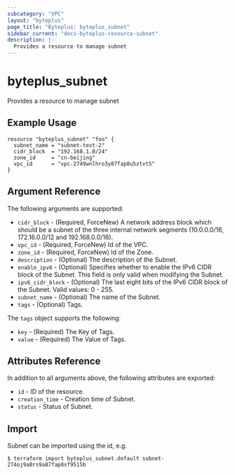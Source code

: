 ```yaml
---
subcategory: "VPC"
layout: "byteplus"
page_title: "Byteplus: byteplus_subnet"
sidebar_current: "docs-byteplus-resource-subnet"
description: |-
  Provides a resource to manage subnet
---
```

# byteplus_subnet
Provides a resource to manage subnet
## Example Usage
```hcl
resource "byteplus_subnet" "foo" {
  subnet_name = "subnet-test-2"
  cidr_block  = "192.168.1.0/24"
  zone_id     = "cn-beijing"
  vpc_id      = "vpc-2749wnlhro3y87fap8u5ztvt5"
}
```
## Argument Reference
The following arguments are supported:
* `cidr_block` - (Required, ForceNew) A network address block which should be a subnet of the three internal network segments (10.0.0.0/16, 172.16.0.0/12 and 192.168.0.0/16).
* `vpc_id` - (Required, ForceNew) Id of the VPC.
* `zone_id` - (Required, ForceNew) Id of the Zone.
* `description` - (Optional) The description of the Subnet.
* `enable_ipv6` - (Optional) Specifies whether to enable the IPv6 CIDR block of the Subnet. This field is only valid when modifying the Subnet.
* `ipv6_cidr_block` - (Optional) The last eight bits of the IPv6 CIDR block of the Subnet. Valid values: 0 - 255.
* `subnet_name` - (Optional) The name of the Subnet.
* `tags` - (Optional) Tags.

The `tags` object supports the following:

* `key` - (Required) The Key of Tags.
* `value` - (Required) The Value of Tags.

## Attributes Reference
In addition to all arguments above, the following attributes are exported:
* `id` - ID of the resource.
* `creation_time` - Creation time of Subnet.
* `status` - Status of Subnet.


## Import
Subnet can be imported using the id, e.g.
```
$ terraform import byteplus_subnet.default subnet-274oj9a8rs9a87fap8sf9515b
```

